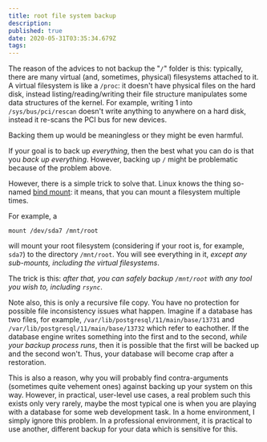 ```yaml
---
title: root file system backup
description: 
published: true
date: 2020-05-31T03:35:34.679Z
tags: 
---
```


The reason of the advices to not backup the "`/`" folder is this: typically, there are many virtual (and, sometimes, physical) filesystems attached to it. A virtual filesystem is like a `/proc`: it doesn't have physical files on the hard disk, instead listing/reading/writing their file structure manipulates some data structures of the kernel. For example, writing 1 into `/sys/bus/pci/rescan` doesn't write anything to anywhere on a hard disk, instead it re-scans the PCI bus for new devices.

Backing them up would be meaningless or they might be even harmful.

If your goal is to back up *everything*, then the best what you can do is that you *back up everything*. However, backing up `/` might be problematic because of the problem above.

However, there is a simple trick to solve that. Linux knows the thing so-named [bind mount][1]: it means, that you can mount a filesystem multiple times.

For example, a

    mount /dev/sda7 /mnt/root

will mount your root filesystem (considering if your root is, for example, `sda7`) to the directory `/mnt/root`. You will see everything in it, *except any sub-mounts, including the virtual filesystems*.

The trick is this: *after that, you can safely backup `/mnt/root` with any tool you wish to, including `rsync`*.

Note also, this is only a recursive file copy. You have no protection for possible file inconsistency issues what happen. Imagine if a database has two files, for example, `/var/lib/postgresql/11/main/base/13731` and `/var/lib/postgresql/11/main/base/13732` which refer to eachother. If the database engine writes something into the first and to the second, *while your backup process runs*, then it is possible that the first will be backed up and the second won't. Thus, your database will become crap after a restoration.

This is also a reason, why you will probably find contra-arguments (sometimes quite vehement ones) against backing up your system on this way. However, in practical, user-level use cases, a real problem such this exists only very rarely, maybe the most typical one is when you are playing with a database for some web development task. In a home environment, I simply ignore this problem. In a professional environment, it is practical to use another, different backup for your data which is sensitive for this.

  [1]: https://unix.stackexchange.com/questions/198590/what-is-a-bind-mount